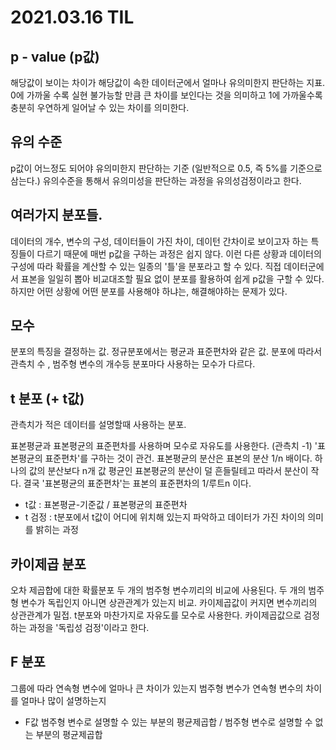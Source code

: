 # 2021.03.16 TIL



## p - value (p값)



해당값이 보이는 차이가 해당값이 속한 데이터군에서 얼마나 유의미한지 판단하는 지표. 
0에 가까울 수록 실현 불가능할 만큼 큰 차이를 보인다는 것을 의미하고 
1에 가까울수록 충분히 우연하게 일어날 수 있는 차이를 의미한다.   



## 유의 수준

p값이 어느정도 되어야 유의미한지 판단하는 기준 (일반적으로 0.5, 즉 5%를 기준으로 삼는다.)
유의수준을 통해서 유의미성을 판단하는 과정을 유의성검정이라고 한다.

## 여러가지 분포들.

데이터의 개수, 변수의 구성, 데이터들이 가진 차이, 데이턴 간차이로 보이고자 하는 특징들이 다르기 때문에 매번 p값을 구하는 과정은 쉽지 않다. 
이런 다른 상황과 데이터의 구성에 따라 확률을 계산할 수 있는 일종의 '틀'을 분포라고 할 수 있다.
직접 데이터군에서 표본을 일일히 뽑아 비교대조할 필요 없이 분포를 활용하여 쉽게 p값을 구할 수 있다.
하지만 어떤 상황에 어떤 분포를 사용해야 하냐는, 해결해야하는 문제가 있다.

## 모수

분포의 특징을 결정하는 값. 정규분포에서는 평균과 표준편차와 같은 값. 분포에 따라서 관측치 수 , 범주형 변수의 개수등 분포마다 사용하는 모수가 다르다.

## t 분포 (+ t값)

관측치가 적은 데이터를 설명할때 사용하는 분포.

표본평균과 표본평균의 표준편차를 사용하며 모수로 자유도를 사용한다. (관측치 -1)
'표본평균의 표준편차'를 구하는 것이 관건. 표본평균의 분산은 표본의 분산 1/n 배이다. 
하나의 값의 분산보다 n개 값 평균인 표본평균의 분산이 덜 흔들릴테고 따라서 분산이 작다. 
결국 '표본평균의 표준편차'는 표본의 표준편차의 1/루트n 이다.  

- t값 : 표본평균-기준값 / 표본평균의 표준편차
- t 검정 : t분포에서 t값이 어디에 위치해 있는지 파악하고 데이터가 가진 차이의 의미를 밝히는 과정

## 카이제곱 분포

오차 제곱합에 대한 확률분포
두 개의 범주형 변수끼리의 비교에 사용된다. 두 개의 범주형 변수가 독립인지 아니면 상관관계가 있는지 비교.
카이제곱값이 커지면 변수끼리의 상관관계가 밀접.
t분포와 마찬가지로 자유도를 모수로 사용한다.
카이제곱값으로 검정하는 과정을 '독립성 검정'이라고 한다.

## F 분포

그룹에 따라 연속형 변수에 얼마나 큰 차이가 있는지
범주형 변수가 연속형 변수의 차이를 얼마나 많이 설명하는지

- F값
  범주형 변수로 설명할 수 있는 부분의 평균제곱합 / 범주형 변수로 설명할 수 없는 부분의 평균제곱합 
